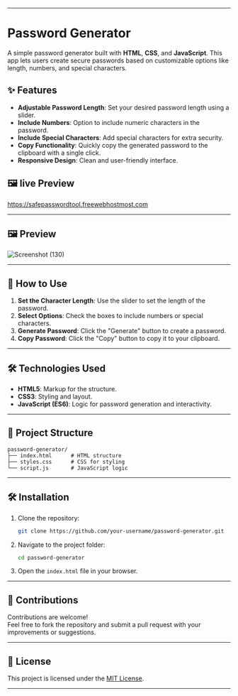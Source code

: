 
---

# Password Generator

A simple password generator built with **HTML**, **CSS**, and **JavaScript**. This app lets users create secure passwords based on customizable options like length, numbers, and special characters.

## ✨ Features

- **Adjustable Password Length**: Set your desired password length using a slider.
- **Include Numbers**: Option to include numeric characters in the password.
- **Include Special Characters**: Add special characters for extra security.
- **Copy Functionality**: Quickly copy the generated password to the clipboard with a single click.
- **Responsive Design**: Clean and user-friendly interface.


## 🖼️ live Preview

https://safepasswordtool.freewebhostmost.com

---





## 🖼️ Preview

![Screenshot (130)](https://github.com/user-attachments/assets/1acbb191-92a3-41bf-8edc-887a865200b2)


---

## 🚀 How to Use

1. **Set the Character Length**: Use the slider to set the length of the password.
2. **Select Options**: Check the boxes to include numbers or special characters.
3. **Generate Password**: Click the "Generate" button to create a password.
4. **Copy Password**: Click the "Copy" button to copy it to your clipboard.

---

## 🛠️ Technologies Used

- **HTML5**: Markup for the structure.
- **CSS3**: Styling and layout.
- **JavaScript (ES6)**: Logic for password generation and interactivity.

---

## 📂 Project Structure

```plaintext
password-generator/
├── index.html      # HTML structure
├── styles.css      # CSS for styling
└── script.js       # JavaScript logic
```

---

## 🛠️ Installation

1. Clone the repository:
   ```bash
   git clone https://github.com/your-username/password-generator.git
   ```
2. Navigate to the project folder:
   ```bash
   cd password-generator
   ```
3. Open the `index.html` file in your browser.

---

## 🤝 Contributions

Contributions are welcome!  
Feel free to fork the repository and submit a pull request with your improvements or suggestions.

---

## 📜 License

This project is licensed under the [MIT License](LICENSE).

---
